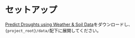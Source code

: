 # セットアップ
[Predict Droughts using Weather & Soil Data](https://www.kaggle.com/datasets/cdminix/us-drought-meteorological-data)をダウンロードし、`{project_root}/data/`配下に展開してください。